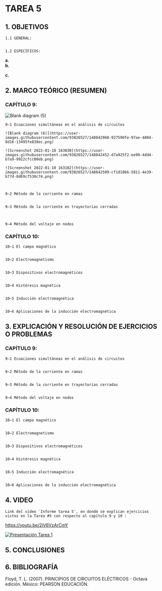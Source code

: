# TAREA 5
## 1.	OBJETIVOS

	1.1	GENERAL: 


	1.2	ESPECÍFICOS:

**a.**	
**b.**	

**c.**	

## 2.	MARCO TEÓRICO (RESUMEN)

### CAPÍTULO 9:

![Blank diagram (5)](https://user-images.githubusercontent.com/93826527/148842284-4b6d9097-5353-4553-af80-7c2892ecdfab.png)
	
	
	9–1 Ecuaciones simultáneas en el análisis de circuitos 
	
	![Blank diagram (6)](https://user-images.githubusercontent.com/93826527/148842968-927590fe-97ae-4804-8d16-13495fe838ec.png)
	
	![Screenshot 2022-01-10 163030](https://user-images.githubusercontent.com/93826527/148842452-d7a925f2-ee90-4dd4-b7a9-9922cfcc00eb.png)

	![Screenshot 2022-01-10 163102](https://user-images.githubusercontent.com/93826527/148842509-cf1d1866-5811-4e39-b77d-8d69cf530c74.png)

	

	9–2 Método de la corriente en ramas 
	

	9–3 Método de la corriente en trayectorias cerradas 
	
	

	9–4 Método del voltaje en nodos 


### CAPÍTULO 10:

	10–1 El campo magnético 
	
	
	10–2 Electromagnetismo 
	
	
	10–3 Dispositivos electromagnéticos 
	
	
	10–4 Histéresis magnética 
	
	
	10–5 Inducción electromagnética 
	
	
	10–6 Aplicaciones de la inducción electromagnética 


## 3.	EXPLICACIÓN Y RESOLUCIÓN DE EJERCICIOS O PROBLEMAS
	
### CAPÍTULO 9:

	9–1 Ecuaciones simultáneas en el análisis de circuitos 
	

	9–2 Método de la corriente en ramas 
	

	9–3 Método de la corriente en trayectorias cerradas 
	
	
	9–4 Método del voltaje en nodos 
	
### CAPÍTULO 10:

	10–1 El campo magnético 
	
	
	10–2 Electromagnetismo 
	
	
	10–3 Dispositivos electromagnéticos 
	
	
	10–4 Histéresis magnética 
	
	
	10–5 Inducción electromagnética 
	
	
	10–6 Aplicaciones de la inducción electromagnética 



## 4.	VIDEO
	
	Link del video ¨Informe tarea 5¨, en dondé se explican ejercicios vistos en la Tarea #5 con respecto al capítulo 9 y 10 :
	
https://youtu.be/2iV6VzArCmY
	
	
[![Presentación Tarea 1](https://img.youtube.com/vi/2iV6VzArCmY/0.jpg)](https://www.youtube.com/watch?v=2iV6VzArCmY)
	
## 5.	CONCLUSIONES
        


## 6.	BIBLIOGRAFÍA

Floyd, T. L. (2007). PRINCIPIOS DE CIRCUITOS ELÉCTRICOS - Octava edición. México: PEARSON EDUCACIÓN.

